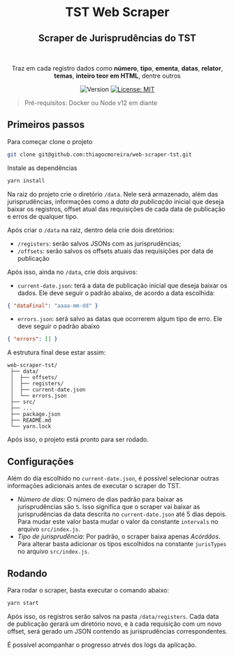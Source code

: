 <h1 align="center">TST Web Scraper</h1>

<h2 align="center">Scraper de Jurisprudências do TST</h2><br>
<p align="center">
  Traz em cada registro dados como <strong>número</strong>, <strong>tipo</strong>, <strong>ementa</strong>, <strong>datas</strong>, <strong>relator</strong>, <strong>temas</strong>, <strong>inteiro teor em HTML</strong>, dentre outros<br>
</p>

<p align="center">
  <img alt="Version" src="https://img.shields.io/badge/version-0.0.1-blue.svg?cacheSeconds=2592000" />
  <a href="#" target="_blank">
    <img alt="License: MIT" src="https://img.shields.io/badge/License-MIT-yellow.svg" />
  </a>
</p>

> Pré-requisitos: Docker ou Node v12 em diante

## Primeiros passos

Para começar clone o projeto

```sh
git clone git@github.com:thiagocmoreira/web-scraper-tst.git
```

Instale as dependências

```sh
yarn install
```

Na raiz do projeto crie o diretório `/data`. Nele será armazenado, além das jurisprudências, informações como a _data da publicação_ inicial que deseja baixar os registros, offset atual das requisições de cada data de publicação e erros de qualquer tipo.

Após criar o `/data` na raiz, dentro dela crie dois diretórios:

- `/registers`: serão salvos JSONs com as jurisprudências;
- `/offsets`: serão salvos os offsets atuais das requisições por data de publicação

Após isso, ainda no `/data`, crie dois arquivos:

- `current-date.json`: terá a data de publicação inicial que deseja baixar os dados. Ele deve seguir o padrão abaixo, de acordo a data escolhida:

```json
{ "dataFinal": "aaaa-mm-dd" }
```

- `errors.json`: será salvo as datas que ocorrerem algum tipo de erro. Ele deve seguir o padrão abaixo

```json
{ "errors": [] }
```

A estrutura final dese estar assim:

```
web-scraper-tst/
 ├── data/
 │  ├── offsets/
 │  ├── registers/
 │  ├── current-date.json
 │  └── errors.json
 ├── src/
 ├── ...
 ├── package.json
 ├── README.md
 └── yarn.lock
```

Após isso, o projeto está pronto para ser rodado.

## Configurações

Além do dia escolhido no `current-date.json`, é possível selecionar outras informações adicionais antes de executar o scraper do TST.

- _Número de dias_: O número de dias padrão para baixar as jurisprudências são `5`. Isso significa que o scraper vai baixar as jurisprudências da data descrita no `current-date.json` até 5 dias depois. Para mudar este valor basta mudar o valor da constante `intervals` no arquivo `src/index.js`.
- _Tipo de jurisprudência_: Por padrão, o scraper baixa apenas _Acórdãos_. Para alterar basta adicionar os tipos escolhidos na constante `jurisTypes` no arquivo `src/index.js`.

## Rodando

Para rodar o scraper, basta executar o comando abaixo:

```sh
yarn start
```

Após isso, os registros serão salvos na pasta `/data/registers`. Cada data de publicação gerará um diretório novo, e à cada requisição com um novo offset, será gerado um JSON contendo as jurisprudências correspondentes.

É possível acompanhar o progresso atrvés dos logs da aplicação.
